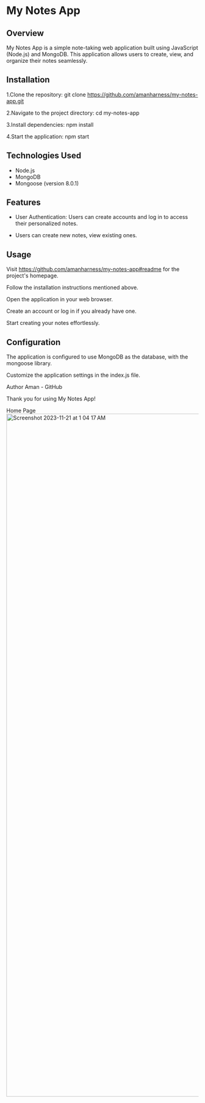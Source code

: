 # My Notes App

## Overview
My Notes App is a simple note-taking web application built using JavaScript (Node.js) and MongoDB. This application allows users to create, view, and organize their notes seamlessly.

## Installation 
1.Clone the repository:
git clone https://github.com/amanharness/my-notes-app.git

2.Navigate to the project directory:
cd my-notes-app

3.Install dependencies:
npm install

4.Start the application:
npm start

## Technologies Used
* Node.js
* MongoDB
* Mongoose (version 8.0.1)

## Features

* User Authentication: Users can create accounts and log in to access their personalized notes.
  
* Users can create new notes, view existing ones.

## Usage

Visit https://github.com/amanharness/my-notes-app#readme for the project's homepage.

Follow the installation instructions mentioned above.

Open the application in your web browser.

Create an account or log in if you already have one.

Start creating your notes effortlessly.

## Configuration
The application is configured to use MongoDB as the database, with the mongoose library.

Customize the application settings in the index.js file.

Author
Aman - GitHub

Thank you for using My Notes App!

Home Page
<img width="1792" alt="Screenshot 2023-11-21 at 1 04 17 AM" src="https://github.com/amanharness/my-notes-app/assets/122996901/5d59c522-1e6c-44eb-b8ab-63ba093c139c">




